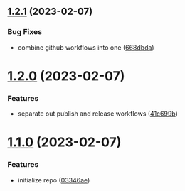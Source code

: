 ## [1.2.1](https://github.com/cerico/contu/compare/v1.2.0...v1.2.1) (2023-02-07)


### Bug Fixes

* combine github workflows into one ([668dbda](https://github.com/cerico/contu/commit/668dbdabd4ec8632bcf119ace5521fe0eeaf0c93))



# [1.2.0](https://github.com/cerico/contu/compare/v1.1.0...v1.2.0) (2023-02-07)


### Features

* separate out publish and release workflows ([41c699b](https://github.com/cerico/contu/commit/41c699b65853a80f61bc4deb506933309114c758))



# [1.1.0](https://github.com/cerico/contu/compare/03346aebf41375e6e971e641a6f82b8dc19ca5c5...v1.1.0) (2023-02-07)


### Features

* initialize repo ([03346ae](https://github.com/cerico/contu/commit/03346aebf41375e6e971e641a6f82b8dc19ca5c5))



